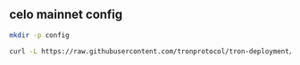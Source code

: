 ## celo mainnet config

```bash
mkdir -p config

curl -L https://raw.githubusercontent.com/tronprotocol/tron-deployment/refs/heads/master/main_net_config.conf -o config/main_net_config.conf
```
